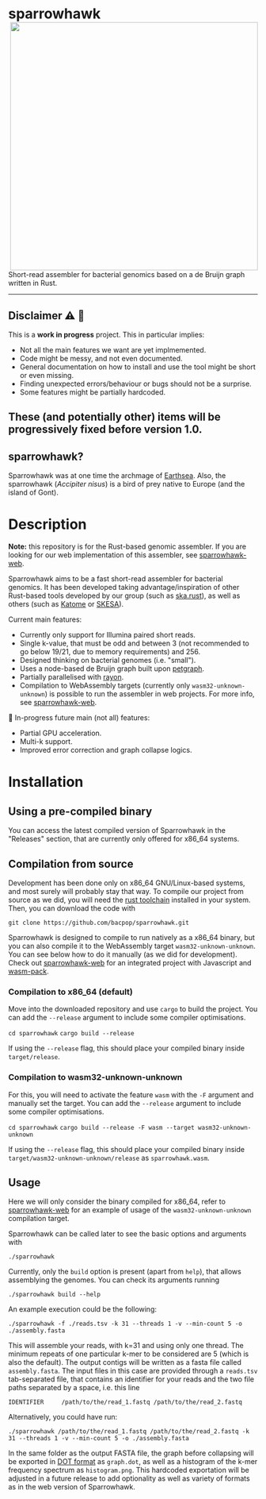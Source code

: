 # sparrowhawk <img src='sparrowhawk_logo.png' align="right" height="500" />
Short-read assembler for bacterial genomics based on a de Bruijn graph written in Rust.

---
## Disclaimer :warning: :construction:
This is a **work in progress** project. This in particular implies:

- Not all the main features we want are yet implmemented.
- Code might be messy, and not even documented.
- General documentation on how to install and use the tool might be short or even missing.
- Finding unexpected errors/behaviour or bugs should not be a surprise.
- Some features might be partially hardcoded.

These (and potentially other) items will be progressively fixed before version 1.0.
---


## sparrowhawk?
Sparrowhawk was at one time the archmage of [Earthsea](https://en.wikipedia.org/wiki/Earthsea).
Also, the sparrowhawk (*Accipiter nisus*) is a bird of prey native to Europe (and the island of Gont).

# Description

**Note:** this repository is for the Rust-based genomic assembler. If you are looking for our web implementation of this assembler, see [sparrowhawk-web](https://github.com/bacpop/sparrowhawk-web).

Sparrowhawk aims to be a fast short-read assembler for bacterial genomics. It has been developed taking advantage/inspiration of other Rust-based tools developed by our group (such as [ska.rust](https://github.com/bacpop/ska.rust)), as well as others (such as [Katome](https://github.com/fuine/katome) or [SKESA](https://github.com/ncbi/SKESA)).

Current main features:
- Currently only support for Illumina paired short reads.
- Single k-value, that must be odd and between 3 (not recommended to go below 19/21, due to memory requirements) and 256.
- Designed thinking on bacterial genomes (i.e. "small").
- Uses a node-based de Bruijn graph built upon [petgraph](https://docs.rs/petgraph/latest/petgraph).
- Partially parallelised with [rayon](https://docs.rs/rayon/latest/rayon).
- Compilation to WebAssembly targets (currently only `wasm32-unknown-unknown`) is possible to run the assembler in web projects. For more info, see [sparrowhawk-web](https://github.com/bacpop/sparrowhawk-web).

:construction: In-progress future main (not all) features:
- Partial GPU acceleration.
- Multi-k support.
- Improved error correction and graph collapse logics.


# Installation
## Using a pre-compiled binary
You can access the latest compiled version of Sparrowhawk in the "Releases" section, that are currently only offered for x86_64 systems.


## Compilation from source
Development has been done only on x86_64 GNU/Linux-based systems, and most surely will probably stay that way. To compile our project from source as we did, you will need the [rust toolchain](https://www.rust-lang.org/tools/install) installed in your system. Then, you can download the code with

`git clone https://github.com/bacpop/sparrowhawk.git`

Sparrowhawk is designed to compile to run natively as a x86_64 binary, but you can also compile it to the WebAssembly target `wasm32-unknown-unknown`. You can see below how to do it manually (as we did for development). Check out [sparrowhawk-web](https://github.com/bacpop/sparrowhawk-web) for an integrated project with Javascript and [wasm-pack](https://github.com/rustwasm/wasm-pack).

### Compilation to x86_64 (default)
Move into the downloaded repository and use `cargo` to build the project. You can add the `--release` argument to include some compiler optimisations.

`cd sparrowhawk`
`cargo build --release`

If using the `--release` flag, this should place your compiled binary inside `target/release`.

### Compilation to wasm32-unknown-unknown
For this, you will need to activate the feature `wasm` with the `-F` argument and manually set the target. You can add the `--release` argument to include some compiler optimisations.

`cd sparrowhawk`
`cargo build --release -F wasm --target wasm32-unknown-unknown`

If using the `--release` flag, this should place your compiled binary inside `target/wasm32-unknown-unknown/release` as `sparrowhawk.wasm`.


## Usage
Here we will only consider the binary compiled for x86_64, refer to [sparrowhawk-web](https://github.com/bacpop/sparrowhawk-web) for an example of usage of the `wasm32-unknown-unknown` compilation target.

Sparrowhawk can be called later to see the basic options and arguments with

`./sparrowhawk`

Currently, only the `build` option is present (apart from `help`), that allows assemblying the genomes. You can check its arguments running

`./sparrowhawk build --help`

An example execution could be the following:

`./sparrowhawk -f ./reads.tsv -k 31 --threads 1 -v --min-count 5 -o ./assembly.fasta`

This will assemble your reads, with k=31 and using only one thread. The minimum repeats of one particular k-mer to be considered are 5 (which is also the default). The output contigs will be written as a fasta file called `assembly.fasta`. The input files in this case are provided through a `reads.tsv` tab-separated file, that contains an identifier for your reads and the two file paths separated by a space, i.e. this line

`IDENTIFIER     /path/to/the/read_1.fastq /path/to/the/read_2.fastq`

Alternatively, you could have run:

`./sparrowhawk /path/to/the/read_1.fastq /path/to/the/read_2.fastq -k 31 --threads 1 -v --min-count 5 -o ./assembly.fasta`

In the same folder as the output FASTA file, the graph before collapsing will be exported in [DOT format](https://en.wikipedia.org/wiki/DOT_%28graph_description_language%29) as `graph.dot`, as well as a histogram of the k-mer frequency spectrum as `histogram.png`. This hardcoded exportation will be adjusted in a future release to add optionality as well as variety of formats as in the web version of Sparrowhawk.
